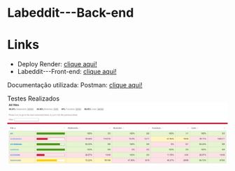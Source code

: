 # Labeddit---Back-end

# Links
- Deploy Render: [clique aqui!](https://) 
- Labeddit---Front-end: [clique aqui!](https://github.com/Mascariep/Labeddit---Front-end)

Documentação utilizada:
Postman: [clique aqui!]('')

Testes Realizados
![Preview](./img/coverage.png)